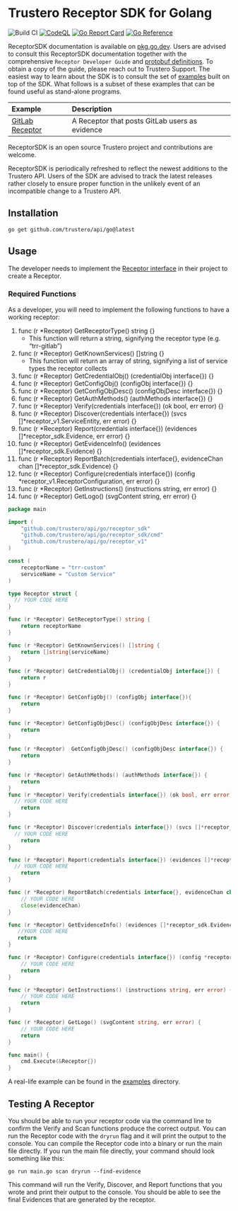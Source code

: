 # Trustero Receptor SDK for Golang

![Build CI](https://github.com/trustero/api/actions/workflows/ci.yml/badge.svg)
[![CodeQL](https://github.com/trustero/api/actions/workflows/codeql.yml/badge.svg)](https://github.com/trustero/api/actions/workflows/codeql.yml)
[![Go Report Card](https://goreportcard.com/badge/github.com/trustero/api/go)](https://goreportcard.com/report/github.com/trustero/api/go)
[![Go Reference](https://pkg.go.dev/badge/github.com/trustero/api.svg)](https://pkg.go.dev/github.com/trustero/api/go/receptor_sdk)


ReceptorSDK documentation is available on [pkg.go.dev](https://pkg.go.dev/github.com/trustero/api/go/receptor_sdk). Users are advised to consult this ReceptorSDK documentation together with the comprehensive `Receptor Developer Guide` and [protobuf definitions](../docs/receptor_v1/receptor.md). To obtain a copy of the guide, please reach out to Trustero Support. The easiest way to learn about the SDK is to consult the set of [examples](examples/) built on top of the SDK. What follows is a subset of these examples that can be found useful as stand-alone programs.

| Example                                         | Description                                    |
| :---------------------------------------------- | :--------------------------------------------- |
| [GitLab Receptor](examples/gitlab_receptor/) | A Receptor that posts GitLab users as evidence |

ReceptorSDK is an open source Trustero project and contributions are welcome.

ReceptorSDK is periodically refreshed to reflect the newest additions to the Trustero API. Users of the SDK are advised to track the latest releases rather closely to ensure proper function in the unlikely event of an incompatible change to a Trustero API.

## Installation

```
go get github.com/trustero/api/go@latest
```



## Usage

The developer needs to implement the [Receptor interface](https://pkg.go.dev/github.com/trustero/api/go/receptor_sdk#Receptor) in their project to create a Receptor.

### Required Functions

As a developer, you will need to implement the following functions to have a working receptor:
1. func (r *Receptor) GetReceptorType() string {}
    - This function will return a string, signifying the receptor type (e.g. “trr-gitlab”)
2. func (r *Receptor) GetKnownServices() []string {}
    - This function will return an array of string, signifying a list of service types the receptor collects
3. func (r *Receptor) GetCredentialObj() (credentialObj interface{}) {}
4. func (r *Receptor) GetConfigObj() (configObj interface{}) {}
5. func (r *Receptor) GetConfigObjDesc() (configObjDesc interface{}) {}
6. func (r *Receptor) GetAuthMethods() (authMethods interface{}) {}
7. func (r *Receptor) Verify(credentials interface{}) (ok bool, err error) {}
8. func (r *Receptor) Discover(credentials interface{}) (svcs []*receptor_v1.ServiceEntity, err error) {}
9. func (r *Receptor) Report(credentials interface{}) (evidences []*receptor_sdk.Evidence, err error) {}
10. func (r *Receptor) GetEvidenceInfo() (evidences []*receptor_sdk.Evidence) {}
11. func (r *Receptor) ReportBatch(credentials interface{}, evidenceChan chan []*receptor_sdk.Evidence) {}
12. func (r *Receptor) Configure(credentials interface{}) (config *receptor_v1.ReceptorConfiguration, err error) {}
13. func (r *Receptor) GetInstructions() (instructions string, err error) {}
14. func (r *Receptor) GetLogo() (svgContent string, err error) {}

```go
package main

import (
	"github.com/trustero/api/go/receptor_sdk"
	"github.com/trustero/api/go/receptor_sdk/cmd"
	"github.com/trustero/api/go/receptor_v1"
)

const (
	receptorName = "trr-custom"
	serviceName = "Custom Service"
)

type Receptor struct {
  // YOUR CODE HERE
}

func (r *Receptor) GetReceptorType() string {
	return receptorName
}

func (r *Receptor) GetKnownServices() []string {
	return []string{serviceName}
}

func (r *Receptor) GetCredentialObj() (credentialObj interface{}) {
	return r
}

func (r *Receptor) GetConfigObj() (configObj interface{}){
	return
}

func (r *Receptor) GetConfigObjDesc() (configObjDesc interface{}) {
	return
}

func (r *Receptor)	GetConfigObjDesc() (configObjDesc interface{}) {
	return
}

func (r *Receptor) GetAuthMethods() (authMethods interface{}) {
	return
}
func (r *Receptor) Verify(credentials interface{}) (ok bool, err error) {
  // YOUR CODE HERE
	return
}

func (r *Receptor) Discover(credentials interface{}) (svcs []*receptor_v1.ServiceEntity, err error) {
  // YOUR CODE HERE
	return
}

func (r *Receptor) Report(credentials interface{}) (evidences []*receptor_sdk.Evidence, err error) {
  // YOUR CODE HERE
	return
}

func (r *Receptor) ReportBatch(credentials interface{}, evidenceChan chan []*receptor_sdk.Evidence) {
	// YOUR CODE HERE
	close(evidenceChan)
}

func (r *Receptor) GetEvidenceInfo() (evidences []*receptor_sdk.Evidence) {
   //YOUR CODE HERE
   return
}

func (r *Receptor) Configure(credentials interface{}) (config *receptor_v1.ReceptorConfiguration, err error) {
	// YOUR CODE HERE
	return 
}

func (r *Receptor) GetInstructions() (instructions string, err error) {
	// YOUR CODE HERE
	return
}

func (r *Receptor) GetLogo() (svgContent string, err error) {
	// YOUR CODE HERE
	return
}

func main() {
	cmd.Execute(&Receptor{})
}
```

A real-life example can be found in the [examples](examples/) directory.

## Testing A Receptor

You should be able to run your receptor code via the command line to confirm the Verify and Scan functions produce the correct output.
You can run the Receptor code with the `dryrun` flag and it will print the output to the console.
You can compile the Receptor code into a binary or run the main file directly.
If you run the main file directly, your command should look something like this:

```
go run main.go scan dryrun --find-evidence
```

This command will run the Verify, Discover, and Report functions that you wrote and print their output to the console. You should be able to see the final Evidences that are generated by the receptor.
